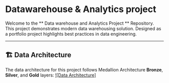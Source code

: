 # Datawarehouse & Analytics project 

Welcome to the ** Data warehouse and Analytics Project ** Repository.
This project demonstrates modern data warehousing solution. Designed as a portfolio project highlights best practices in data engineering. 

---

## 🏗️ Data Architecture

The data architecture for this project follows Medallion Architecture **Bronze**, **Silver**, and **Gold** layers:
[![Data Architecture]](https://github.com/mushankar/SQL-Modern-Data-Warehouse/blob/main/docs/Data_Architecture.png)
